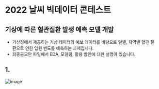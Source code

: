 # 2022 날씨 빅데이터 콘테스트 

## 기상에 따른 혈관질환 발생 예측 모델 개발
- 기상청에서 제공하는 기상 데이터와 예보 데이터를 바탕으로 일별, 지역별 혈관 질환으로 인한 입원 빈도를 예측하는 과제입니다. 
- 최종공모안 파일에서 EDA, 모델링, 활용 방안에 대한 설명이 있습니다. 

## 1. 


![image](https://user-images.githubusercontent.com/73567364/183577166-eedef0dc-822e-4ed1-94be-5c240c958cc9.png)
